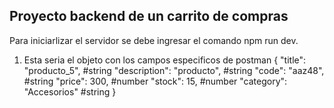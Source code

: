 ## Proyecto backend de un carrito de compras

Para iniciarlizar el servidor se debe ingresar el comando npm run dev.

1. Esta seria el objeto con los campos especificos de postman
{
        "title": "producto_5",          #string
        "description": "producto",      #string
        "code": "aaz48",                #string
        "price": 300,                   #number
        "stock": 15,                    #number
        "category": "Accesorios"        #string
}